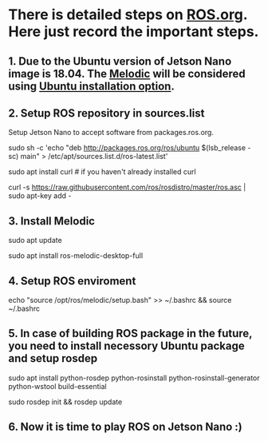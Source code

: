 # There is detailed steps on [ROS.org](http://wiki.ros.org/). Here just record the important steps. 

## 1. Due to the Ubuntu version of Jetson Nano image is 18.04. The [Melodic](http://wiki.ros.org/ROS/Installation) will be considered using [Ubuntu installation option](http://wiki.ros.org/melodic/Installation/Ubuntu). 

## 2. Setup ROS repository in sources.list 

Setup Jetson Nano to accept software from packages.ros.org.

sudo sh -c 'echo "deb http://packages.ros.org/ros/ubuntu $(lsb_release -sc) main" > /etc/apt/sources.list.d/ros-latest.list'

sudo apt install curl # if you haven't already installed curl

curl -s https://raw.githubusercontent.com/ros/rosdistro/master/ros.asc | sudo apt-key add -

## 3. Install Melodic

sudo apt update

sudo apt install ros-melodic-desktop-full

## 4. Setup ROS enviroment

echo "source /opt/ros/melodic/setup.bash" >> ~/.bashrc && source ~/.bashrc

## 5. In case of building ROS package in the future, you need to install necessory Ubuntu package and setup rosdep

sudo apt install python-rosdep python-rosinstall python-rosinstall-generator python-wstool build-essential

sudo rosdep init && rosdep update

## 6. Now it is time to play ROS on Jetson Nano :)
